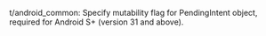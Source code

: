 t/android_common: Specify mutability flag for PendingIntent object, required
for Android S+ (version 31 and above).
